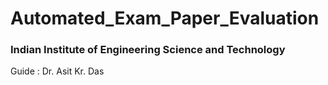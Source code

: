 # Automated_Exam_Paper_Evaluation
### Indian Institute of Engineering Science and Technology
Guide : Dr. Asit Kr. Das
